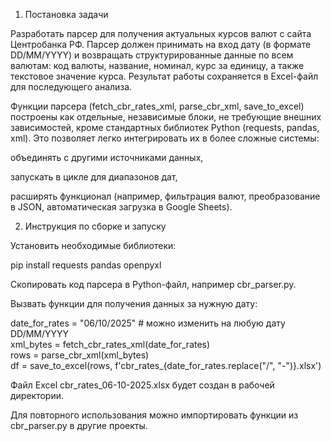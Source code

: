 1. Постановка задачи

Разработать парсер для получения актуальных курсов валют с сайта Центробанка РФ.
Парсер должен принимать на вход дату (в формате DD/MM/YYYY) и возвращать структурированные данные по всем валютам: код валюты, название, номинал, курс за единицу, а также текстовое значение курса.
Результат работы сохраняется в Excel-файл для последующего анализа.

Функции парсера (fetch_cbr_rates_xml, parse_cbr_xml, save_to_excel) построены как отдельные, независимые блоки, не требующие внешних зависимостей, кроме стандартных библиотек Python (requests, pandas, xml).
Это позволяет легко интегрировать их в более сложные системы:

объединять с другими источниками данных,

запускать в цикле для диапазонов дат,

расширять функционал (например, фильтрация валют, преобразование в JSON, автоматическая загрузка в Google Sheets).

2. Инструкция по сборке и запуску

Установить необходимые библиотеки:

pip install requests pandas openpyxl


Скопировать код парсера в Python-файл, например cbr_parser.py.

Вызвать функции для получения данных за нужную дату:

date_for_rates = "06/10/2025"  # можно изменить на любую дату DD/MM/YYYY  
xml_bytes = fetch_cbr_rates_xml(date_for_rates)  
rows = parse_cbr_xml(xml_bytes)  
df = save_to_excel(rows, f'cbr_rates_{date_for_rates.replace("/", "-")}.xlsx')  


Файл Excel cbr_rates_06-10-2025.xlsx будет создан в рабочей директории.

Для повторного использования можно импортировать функции из cbr_parser.py в другие проекты.
